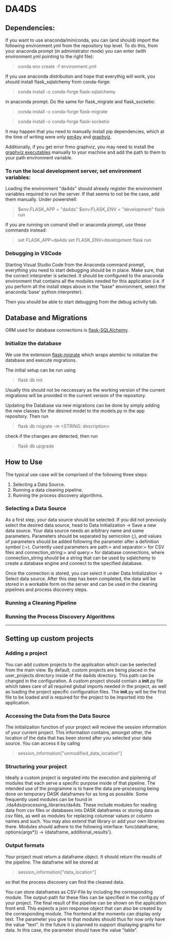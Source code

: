 # DA4DS

## Dependencies:
If you want to use anaconda/miniconda, you can (and should) import the following environment.yml from the repository top level. To do this, from your anaconda prompt (in administrator mode) you can enter (with environment.yml pointing to the right file):
> conda env create -f environment.yml

If you use anaconda distribution and hope that everythig will work, you should install flask_sqlalchemy from conda-forge:
> conda install -c conda-forge flask-sqlalchemy

in anaconda prompt. Do the same for flask_migrate and flask_socketio:

> conda install -c conda-forge flask-migrate

> conda install -c conda-forge flask-socketio

It may happen that you need to manually install pip dependencies, which at the time of writing were only [pm4py](https://pypi.org/project/pm4py/) and [graphviz](https://pypi.org/project/graphviz-python/).

Additionally, if you get error frmo graphviz, you may need to install the [graphviz executables](https://graphviz.gitlab.io/download/)  manually to your machine and add the path to them to your path environment variable.


### To run the local development server, set environment variables:

Loading the environment "da4ds" should already register the environment variables required to run the server. If that seems to not be the case, add them manually. Under powershell:

> $env:FLASK_APP = "da4ds"
> $env:FLASK_ENV = "development"
> flask run

If you are running on comand shell or anaconda prompt, use these commands instead:
> set FLASK_APP=da4ds
> set FLASK_ENV=development
> flask run

### Debugging in VSCode

Starting Visual Studio Code from the Anaconda command prompt, everything you need to start debugging should be in place. Make sure, that the correct interpreter is selected. It should be configured to the anaconda environment that contains all the modules needed for this application (i.e. if you perform all the install steps above in the "base" environment, select the anaconda:'base' python interpreter).

Then you should be able to start debugging from the debug activity tab.

## Database and Migrations

ORM used for database connections is [flask-SQLAlchemy](https://www.sqlalchemy.org/).

### Initialize the database
We use the extension [flask-migrate](https://anaconda.org/conda-forge/flask-migrate) which wraps alembic to initialize the database and execute migrations.

The initial setup can be run using
> flask db init

Usually this should not be neccessary as the working version of the current migrations will be provided in the current version of the repository.

Updating the Database via new migrations can be done by simply adding the new classes for the desired model to the models.py in the app repository. Then run
> flask db migrate -m <STRING: description>

check if the changes are detected, then run
> flask db upgrade

## How to Use

The typical use case will be comprised of the following three steps:
1) Selecting a Data Source.
2) Running a data cleaning pipeline.
3) Running the process discovery algorithms.

### Selecting a Data Source

As a first step, your data source should be selected. If you did not prevously select the desired data source, head to Data Initialization -> Save a new data source. Your data source needs an arbitrary name and some parameters. Parameters should be separated by semicolon (;), and values of parameters should be added following the parameter after a definition symbol (:=).
Currently used parameters are path:= and separator:= for CSV files and connection_string:= and query:= for database connections, where connection_string should be a string that can be used by sqlalchemy to create a database engine and connect to the specified database.

Once the connection is stored, you can select it under Data Initialization -> Select data source. After this step has been completed, the data will be stored in a workable form on the server and can be used in the cleaning pipelines and process discovery steps.


### Running a Cleaning Pipeline



### Running the Process Discovery Algorithms


---

## Setting up custom projects

### Adding a project
You can add custom projects to the application which can be seelected from the main view.
By default, custom projects are being placed in the user_projects directory inside of the da4ds directory. This path can be changed in the configuration.
A custom project should contain a __init__.py file which takes care of all required global imports needed in the project, as well as loading the project specific configuration files. The __init__.py will be the first file to be loaded and is required for the project to be imported into the application.

### Accessing the Data from the Data Source

The initialization function of your project will recieve the session information of your current project. This information contains, amongst other, the location of the data that has been stored after you selected your data source. You can access it by callng

> session_information["unmodified_data_location"]

### Structuring your project
Ideally a custom project is segrated into the execution and pipilening of modules that each serve a specific purpose inside of that pipeline. The intended use of the programme is to have the data pre-processing being done on temporary DASK dataframes for as long as possible.
Some frequently used modules can be found in ./da4ds/processing_libraries/da4ds. These include modules for reading data from csv files or databases into DASK dataframes or storing data as csv files, as well as modules for replacing columnar values or column names and such.
You may also extend that library or add your own libraries there.
Modules should adhere to the following interface: func(dataframe, options{args*}) -> {dataframe, additional_results'}.

### Output formats
Your project must return a dataframe object. It should return the results of the pipeline. The dataframe will be stored at

> session_information["data_location"]

so that the process discovery can find the cleaned data.

You can store dataframes as CSV-File by including the corresponding module. The output-path for these files can be specified in the config.py of your project.
The final result of the pipeline can be shown on the application front end. This expects a json response object that can also be created by the corresponding module. The frontend at the moments can display only text. The parameter you give to that modules should thus for now only have the value "text". In the future it is planned to support displaying graphs for data. In this case, the parameter should have the value "table".
